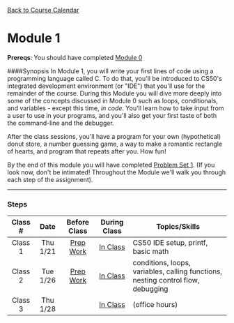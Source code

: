 [Back to Course Calendar](../../..)
# Module 1

**Prereqs**: You should have completed [Module 0](../../../module0)

####Synopsis
In Module 1, you will write your first lines of code using a programming language called C. To do that, you'll be introduced to CS50's integrated development environment (or "IDE") that you'll use for the remainder of the course. During this Module you will dive more deeply into some of the concepts discussed in Module 0 such as loops, conditionals, and variables - except this time, _in code_. You'll learn how to take input from a user to use in your programs, and you'll also get your first taste of both the command-line and the debugger. 

After the class sessions, you'll have a program for your own (hypothetical) donut store, a number guessing game, a way to make a romantic rectangle of hearts, and program that repeats after you. How fun!

By the end of this module you will have completed [Problem Set 1](./materials/problem-set). (If you look now, don't be intimated! Throughout the Module we'll walk you through each step of the assignment).

*** 

### Steps

Class # | Date | Before Class | During Class | Topics/Skills
:------:|:----:|:------------:|:------------:|-----------------------|
Class 1 | Thu 1/21 | [Prep Work](./materials/class1-prep) | [In Class](./materials/class1) | CS50 IDE setup, printf, basic math |
Class 2 | Tue 1/26 | [Prep Work](./materials/class2-prep) | [In Class](./materials/class2) | conditions, loops, variables, calling functions, nesting control flow, debugging |
Class 3 | Thu 1/28 | | [In Class](./materials/class3) | (office hours)


